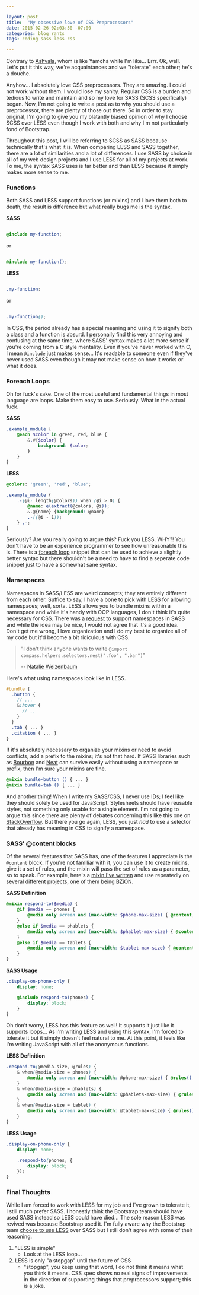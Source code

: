 ```yaml
---

layout: post
title:  "My obsessive love of CSS Preprocessors"
date: 2015-02-26 02:03:50 -07:00
categories: blog rants
tags: coding sass less css

---
```


Contrary to [Ashvala](http://ashvala.net/), whom is like Yamcha while I'm like... Errr. Ok, well. Let's put it this way, we're acquaintances and we "tolerate" each other; he's a douche.

Anyhow... I absolutely love CSS preprocessors. They are amazing. I could not work without them. I would lose my sanity. Regular CSS is a burden and tedious to write and maintain and so my love for SASS (SCSS specifically) began. Now, I'm not going to write a post as to why you should use a preprocessor, there are plenty of those out there. So in order to stay original, I'm going to give you my blatantly biased opinion of why I choose SCSS over LESS even though I work with both and why I'm not particularly fond of Bootstrap.

Throughout this post, I will be referring to SCSS as SASS because technically that's what it is. When comparing LESS and SASS together, there are a lot of similarities and a lot of differences. I use SASS by choice in all of my web design projects and I use LESS for all of my projects at work. To me, the syntax SASS uses is far better and than LESS because it simply makes more sense to me.

### Functions

Both SASS and LESS support functions (or mixins) and I love them both to death, the result is difference but what really bugs me is the syntax.

**SASS**

``` scss

@include my-function;

```

or

``` scss

@include my-function();

```

**LESS**

``` scss

.my-function;

```

or

``` scss

.my-function();

```

In CSS, the period already has a special meaning and using it to signify both a class and a function is absurd. I personally find this very annoying and confusing at the same time, where SASS' syntax makes a lot more sense if you're coming from a C style mentality. Even if you've never worked with C, I mean `@include` just makes sense... It's readable to someone even if they've never used SASS even though it may not make sense on how it works or what it does.

### Foreach Loops

Oh for fuck's sake. One of the most useful and fundamental things in most language are loops. Make them easy to use. Seriously. What in the actual fuck.

**SASS**

``` scss
.example_module {
    @each $color in green, red, blue {
        &.#{$color} {
            background: $color;
        }
    }
}
```

**LESS**

``` scss
@colors: 'green', 'red', 'blue';

.example_module {
    .-(@i: length(@colors)) when (@i > 0) {
        @name: e(extract(@colors, @i));
        &.@{name} {background: @name}
        .-((@i - 1));
    } .-;
}
```

Seriously? Are you really going to argue this? Fuck you LESS. WHY?! You don't have to be an experience programmer to see how unreasonable this is. There is a [foreach loop](https://github.com/seven-phases-max/less.curious/blob/master/src/for.less) snippet that can be used to achieve a slightly better syntax but there shouldn't be a need to have to find a seperate code snippet just to have a somewhat sane syntax.

### Namespaces

Namespaces in SASS/LESS are weird concepts; they are entirely different from each other. Suffice to say, I have a bone to pick with LESS for allowing namespaces; well, sorta. LESS allows you to bundle mixins within a namespace and while it's handy with OOP languages, I don't think it's quite necessary for CSS. There was a [request](https://groups.google.com/forum/#!topic/sass-lang/9RSxJrtvMIo) to support namespaces in SASS and while the idea may be nice, I would not agree that it's a good idea. Don't get me wrong, I love organization and I do my best to organize all of my code but it'd become a bit ridiculous with CSS.

> "I don't think anyone wants to write `@import compass.helpers.selectors.nest(".foo", ".bar")`"
>
> -- [Natalie Weizenbaum](https://groups.google.com/d/msg/sass-lang/9RSxJrtvMIo/bqXHzY9pUPMJ)

Here's what using namespaces look like in LESS.

``` scss
#bundle {
  .button {
    // ...
    &:hover {
      // ..
    }
  }
  .tab { ... }
  .citation { ... }
}
```

If it's absolutely necessary to organize your mixins or need to avoid conflicts, add a prefix to the mixins; it's not that hard. If SASS libraries such as [Bourbon](http://bourbon.io/) and [Neat](http://neat.bourbon.io/) can survive easily without using a namespace or prefix, then I'm sure your mixins are fine.

``` scss
@mixin bundle-button () { ... }
@mixin bundle-tab () { ... }
```

And another thing! When I write my SASS/CSS, I never use IDs; I feel like they should solely be used for JavaScript. Stylesheets should have reusable styles, not something only usable for a single element. I'm not going to argue this since there are plenty of debates concerning this like this one on [StackOverflow](http://stackoverflow.com/questions/8084555/why-selecting-by-id-is-not-recommended-in-css). But there you go again, LESS, you just *had* to use a selector that already has meaning in CSS to signify a namespace.

### SASS' @content blocks

Of the several features that SASS has, one of the features I appreciate is the `@content` block. If you're not familiar with it, you can use it to create mixins, give it a set of rules, and the mixin will pass the set of rules as a parameter, so to speak. For example, here's a [mixin I've written](https://github.com/allejo/bzion/blob/master/web/assets/css/modules/_mobile-responsive-definitions.scss) and use repeatedly on several different projects, one of them being [BZiON](https://github.com/allejo/bzion).

**SASS Definition**

``` scss
@mixin respond-to($media) {
    @if $media == phones {
        @media only screen and (max-width: $phone-max-size) { @content; }
    }
    @else if $media == phablets {
        @media only screen and (max-width: $phablet-max-size) { @content; }
    }
    @else if $media == tablets {
        @media only screen and (max-width: $tablet-max-size) { @content; }
    }
}
```

**SASS Usage**

``` scss
.display-on-phone-only {
    display: none;

    @include respond-to(phones) {
        display: block;
    }
}
```

Oh don't worry, LESS has this feature as well! It supports it just like it supports loops... As I'm writing LESS and using this syntax, I'm forced to tolerate it but it simply doesn't feel natural to me. At this point, it feels like I'm writing JavaScript with all of the anonymous functions.

**LESS Definition**

``` scss
.respond-to(@media-size, @rules) {
    & when(@media-size = phones) {
        @media only screen and (max-width: @phone-max-size) { @rules(); }
    }
    & when(@media-size = phablets) {
        @media only screen and (max-width: @phablets-max-size) { @rules(); }
    }
    & when(@media-size = tablet) {
        @media only screen and (max-width: @tablet-max-size) { @rules(); }
    }
}
```

**LESS Usage**

``` scss
.display-on-phone-only {
    display: none;

    .respond-to(phones; {
        display: block;
    });
}
```

### Final Thoughts

While I am forced to work with LESS for my job and I've grown to tolerate it, I still much prefer SASS. I honestly think the Bootstrap team should have used SASS instead so LESS could have died... The sole reason LESS was revived was because Bootstrap used it. I'm fully aware why the Bootstrap team [choose to use LESS](https://web.archive.org/web/20140708195223/http://www.wordsbyf.at/2012/03/08/why-less/) over SASS but I still don't agree with some of their reasoning.

1. "LESS is simple"
    - Look at the LESS loop...
2. LESS is only "a stopgap" until the future of CSS
    - "stopgap", you keep using that word, I do not think it means what you think it means. CSS spec shows no real signs of improvements in the direction of supporting things that preprocessors support; this is a joke.
